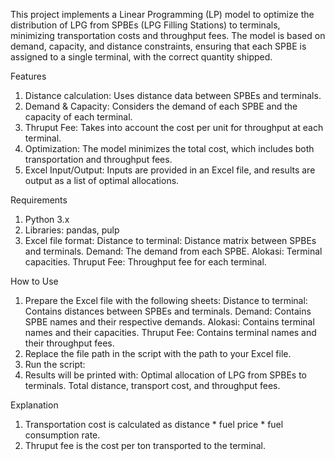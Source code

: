 This project implements a Linear Programming (LP) model to optimize the distribution of LPG from SPBEs (LPG Filling Stations) to terminals, minimizing transportation costs and throughput fees. The model is based on demand, capacity, and distance constraints, ensuring that each SPBE is assigned to a single terminal, with the correct quantity shipped.

Features
1. Distance calculation: Uses distance data between SPBEs and terminals.
2. Demand & Capacity: Considers the demand of each SPBE and the capacity of each terminal.
3. Thruput Fee: Takes into account the cost per unit for throughput at each terminal.
4. Optimization: The model minimizes the total cost, which includes both transportation and throughput fees.
5. Excel Input/Output: Inputs are provided in an Excel file, and results are output as a list of optimal allocations.

Requirements
1. Python 3.x
2. Libraries: pandas, pulp
3. Excel file format:
Distance to terminal: Distance matrix between SPBEs and terminals.
Demand: The demand from each SPBE.
Alokasi: Terminal capacities.
Thruput Fee: Throughput fee for each terminal.

How to Use
1. Prepare the Excel file with the following sheets:
Distance to terminal: Contains distances between SPBEs and terminals.
Demand: Contains SPBE names and their respective demands.
Alokasi: Contains terminal names and their capacities.
Thruput Fee: Contains terminal names and their throughput fees.
2. Replace the file path in the script with the path to your Excel file.
3. Run the script:
4. Results will be printed with:
Optimal allocation of LPG from SPBEs to terminals.
Total distance, transport cost, and throughput fees.

Explanation
1. Transportation cost is calculated as distance * fuel price * fuel consumption rate.
2. Thruput fee is the cost per ton transported to the terminal.
